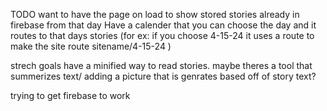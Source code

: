 TODO 
want to have the page on load to show stored stories already in firebase from that day 
Have a calender that you can choose the day and it routes to that days stories (for ex: if you choose 4-15-24 it uses a route to make the site route sitename/4-15-24 )

strech goals 
have a minified way to read stories. maybe theres a tool that summerizes text/
adding a picture that is genrates based off of story text?

trying to get firebase to work 